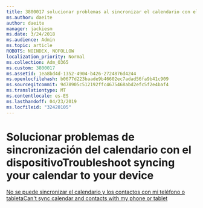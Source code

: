 ```yaml
---
title: 3800017 solucionar problemas al sincronizar el calendario con el dispositivo
ms.author: daeite
author: daeite
manager: jackiesm
ms.date: 3/24/2018
ms.audience: Admin
ms.topic: article
ROBOTS: NOINDEX, NOFOLLOW
localization_priority: Normal
ms.collection: Adm_O365
ms.custom: 3800017
ms.assetid: 1ea8bd4d-1352-4904-b426-2724876d4244
ms.openlocfilehash: b0677d223baade9b46602ec7adad56fa9b41c909
ms.sourcegitcommit: 9d78905c512192ffc4675468abd2efc5f2e4baf4
ms.translationtype: MT
ms.contentlocale: es-ES
ms.lasthandoff: 04/23/2019
ms.locfileid: "32420105"
---
```

# <a name="troubleshoot-syncing-your-calendar-to-your-device"></a><span data-ttu-id="1d288-102">Solucionar problemas de sincronización del calendario con el dispositivo</span><span class="sxs-lookup"><span data-stu-id="1d288-102">Troubleshoot syncing your calendar to your device</span></span>

[<span data-ttu-id="1d288-103">No se puede sincronizar el calendario y los contactos con mi teléfono o tableta</span><span class="sxs-lookup"><span data-stu-id="1d288-103">Can't sync calendar and contacts with my phone or tablet</span></span>](https://support.office.com/article/8479d764-b9f5-4fff-ba88-edd7c265df9f)
  

